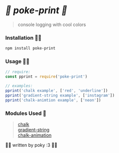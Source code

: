 # ***🌌 poke-print 🌌***
> console logging with cool colors

### Installation 👩‍💻
```sh
npm install poke-print
```
### Usage 👩‍🦯
```js
// require:
const pprint = require('poke-print')

// examples:
pprint('chalk example', ['red', 'underline'])
pprint('gradient-string example', ['instagram'])
pprint('chalk-animtion example', ['neon'])
```

### Modules Used 💾
> [chalk](https://github.com/chalk/chalk)  
> [gradient-string](https://github.com/bokub/gradient-string)  
> [chalk-animation](https://github.com/bokub/chalk-animation)  

🏂🏻 written by poky :3 🏂🏻
